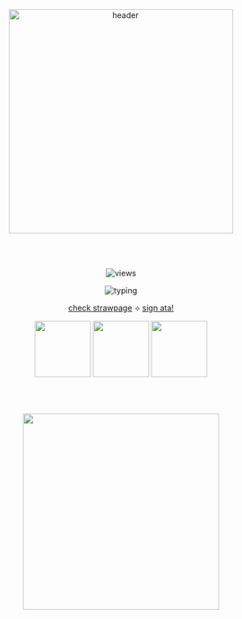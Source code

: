 <div align="center">
  <img src="https://i.imgur.com/dUNpT2f.png" width="400" alt="header"/>

  <br/><br/>

  <img src="https://komarev.com/ghpvc/?username=pllayer-132&color=c75606&style=flat-square&label=PLAYERS-STABBED&base=50&abbreviated=true" alt="views"/>

  <img 
    src="https://readme-typing-svg.herokuapp.com?font=Times+New+Roman&size=20&duration=2000&pause=800&color=C75606&center=true&vCenter=true&width=700&lines=Usually%20in%20class%20so%20w2i...;c*h%20always%20encouraged!;int%20anytime...%20ok...?;check%20my%20strawpage%20too!)" 
    alt="typing"
  />

  <a href="https://calendular.straw.page/">check strawpage</a>
  ⟢
  <a href="https://calindean.atabook.org/">sign ata!</a>

  <img src="https://64.media.tumblr.com/bb3998e6b5f3a46cd8a16694748cb9c0/e3071721f0e9ec15-6c/s250x400/f64682b2940e5c424dd836314989c9b7cf458e5f.pnj" width="100"/>
  <img src="https://64.media.tumblr.com/4a13830dd275bcafd1482e1dbb1fc45e/473928ea48888009-f0/s100x200/a8cd6e26130895738be1887f4bbdebaa7a0b4689.gifv" width="100"/>
  <img src="https://64.media.tumblr.com/350f1ef0a2606ea6c8210974e8135e34/3c7512c789785a26-99/s100x200/ee7b1fb477672683a8e87bcb7d81a7750a8414a0.pnj" width="100"/>

  <br/><br/>

  <img src="https://i.imgur.com/hXdd7Bp.png" width="350"/>


</div>





  

<!--
**pllayer-132/pllayer-132** is a ✨ _special_ ✨ repository because its `README.md` (this file) appears on your GitHub profile.

Here are some ideas to get you started:

- 🔭 I’m currently working on ...
- 🌱 I’m currently learning ...
- 👯 I’m looking to collaborate on ...
- 🤔 I’m looking for help with ...
- 💬 Ask me about ...
- 📫 How to reach me: ...
- 😄 Pronouns: ...
- ⚡ Fun fact: ...
-->
